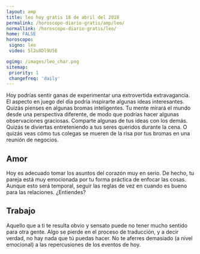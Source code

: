 ```yaml
---
layout: amp
title: leo hoy gratis 18 de abril del 2018 
permalink: /horoscopo-diario-gratis/amp/leo/
normallink: /horoscopo-diario-gratis/leo/
home: FALSE
horoscopo:
 signo: leo
 video: 5l2uXDl9U5E

ogimg: /images/leo_char.png
sitemap:
 priority: 1
 changefreq: 'daily'
---
```



Hoy podrías sentir ganas de experimentar una extrovertida extravagancia. El aspecto en juego del día podría inspirarte algunas ideas interesantes. Quizás pienses en algunas bromas inteligentes. Tu mente mirará el mundo desde una perspectiva diferente, de modo que podrías hacer algunas observaciones graciosas. Comparte algunas de tus ideas con los demás. Quizás te diviertas entreteniendo a tus seres queridos durante la cena. O quizás veas cómo tus colegas se mueren de la risa por tus bromas en una reunión de negocios.

## Amor

Hoy es adecuado tomar los asuntos del corazón muy en serio. De hecho, tu pareja está muy emocionada por tu forma práctica de enfocar las cosas. Aunque esto será temporal, seguir las reglas de vez en cuando es bueno para las relaciones. ¿Entiendes?

## Trabajo

Aquello que a ti te resulta obvio y sensato puede no tener mucho sentido para otra gente. Algo se pierde en el proceso de traducción, y a decir verdad, no hay nada que tú puedas hacer. No te aferres demasiado (a nivel emocional) a las repercusiones de los eventos de hoy.